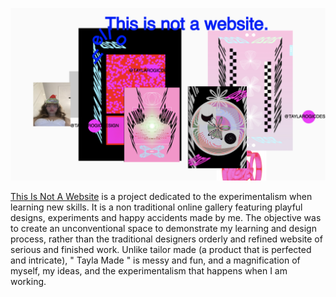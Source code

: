 ![](taymadedis.png)

[This Is Not A Website](https://taylarogic.github.io/GKO/taylamade/) is a project dedicated to the experimentalism when learning new skills. It is a non traditional online gallery featuring playful designs, experiments and happy accidents made by me. The objective was to create an unconventional space to demonstrate my learning and design process, rather than the traditional designers orderly and refined website of serious and finished work. Unlike tailor made (a product that is perfected and intricate), " Tayla Made " is messy and fun, and a magnification of myself, my ideas, and the experimentalism that happens when I am working. 
